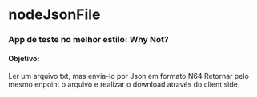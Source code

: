 # nodeJsonFile
### App de teste no melhor estilo: Why Not?

#### Objetivo:

Ler um arquivo txt, mas envia-lo por Json em formato N64
Retornar pelo mesmo enpoint o arquivo e realizar o download
através do client side.


